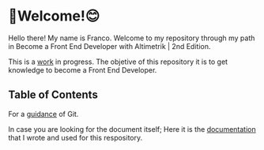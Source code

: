 # :wave:Welcome!:blush:

Hello there! My name is Franco. Welcome to my repository through my path in Become a Front End Developer with Altimetrik | 2nd Edition.

This is a [work](https://github.com/francoribarov/introductoryProgramAltimetrik/blob/main/studyMaterial) in progress. The objetive of this repository it is to get knowledge to become a Front End Developer.

## Table of Contents

For a [guidance](https://docs.google.com/document/d/191U1mJKlibWUYH-CcIqu9mGPMU-PC8lbPmBQXbSGTQY/edit#bookmark=id.8hvyajdm7je2) of Git.


In case you are looking for the document itself; Here it is the [documentation](https://docs.google.com/document/d/191U1mJKlibWUYH-CcIqu9mGPMU-PC8lbPmBQXbSGTQY/edit?usp=sharing) that I wrote and used for this respository.



